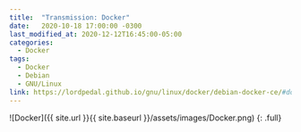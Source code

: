 ```yaml
---
title:  "Transmission: Docker"
date:   2020-10-18 17:00:00 -0300
last_modified_at: 2020-12-12T16:45:00-05:00
categories:
  - Docker
tags:
  - Docker
  - Debian
  - GNU/Linux
link: https://lordpedal.github.io/gnu/linux/docker/debian-docker-ce/#docker-transmission
---
```


![Docker]({{ site.url }}{{ site.baseurl }}/assets/images/Docker.png)
{: .full}

